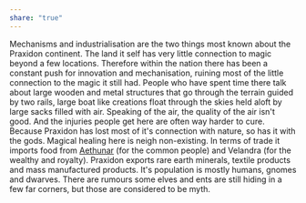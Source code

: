 ```yaml
---
share: "true"
---
```



Mechanisms and industrialisation are the two things most known about the Praxidon continent. The land it self has very little connection to magic beyond a few locations. Therefore within the nation there has been a constant push for innovation and mechanisation, ruining most of the little connection to the magic it still had. People who have spent time there talk about large wooden and metal structures that go through the terrain guided by two rails, large boat like creations float through the skies held aloft by large sacks filled with air. Speaking of the air, the quality of the air isn't good. And the injuries people get here are often way harder to cure. Because Praxidon has lost most of it's connection with nature, so has it with the gods. Magical healing here is neigh non-existing. In terms of trade it imports food from [Aethunar](./Aethunar.md) (for the common people) and Velandra (for the wealthy and royalty). Praxidon exports rare earth minerals, textile products and mass manufactured products. It's population is mostly humans, gnomes and dwarves. There are rumours some elves and ents are still hiding in a few far corners, but those are considered to be myth.